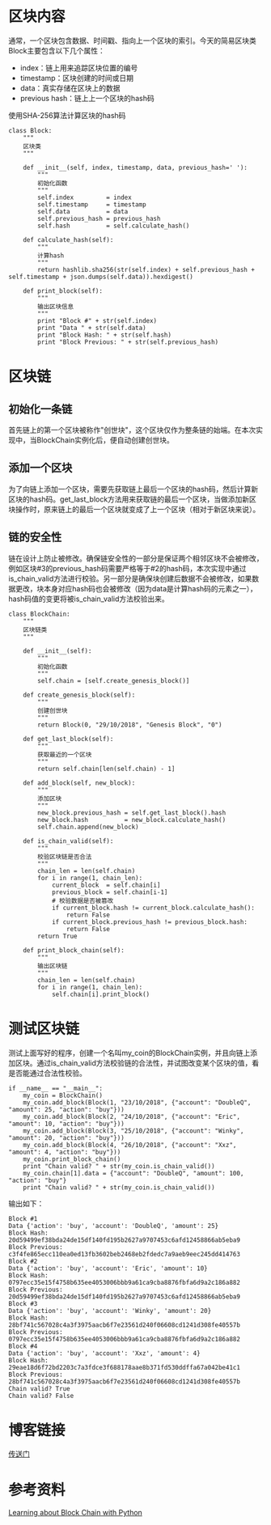 <h1>区块内容</h1>

通常，一个区块包含数据、时间戳、指向上一个区块的索引。今天的简易区块类Block主要包含以下几个属性：

<ul>
<li>index：链上用来追踪区块位置的编号</li>
<li>timestamp：区块创建的时间或日期</li>
<li>data：真实存储在区块上的数据</li>
<li>previous hash：链上上一个区块的hash码</li>
</ul>

使用SHA-256算法计算区块的hash码

<pre><code class="language-python line-numbers">class Block:
    """
    区块类
    """

    def __init__(self, index, timestamp, data, previous_hash=' '):
        """
        初始化函数
        """
        self.index         = index
        self.timestamp     = timestamp
        self.data          = data
        self.previous_hash = previous_hash
        self.hash          = self.calculate_hash()

    def calculate_hash(self):
        """
        计算hash
        """
        return hashlib.sha256(str(self.index) + self.previous_hash + self.timestamp + json.dumps(self.data)).hexdigest()

    def print_block(self):
        """
        输出区块信息
        """
        print "Block #" + str(self.index)
        print "Data " + str(self.data)
        print "Block Hash: " + str(self.hash)
        print "Block Previous: " + str(self.previous_hash)
</code></pre>

<h1>区块链</h1>

<h2>初始化一条链</h2>

首先链上的第一个区块被称作"创世块"，这个区块仅作为整条链的始端。在本次实现中，当BlockChain实例化后，便自动创建创世块。

<h2>添加一个区块</h2>

为了向链上添加一个区块，需要先获取链上最后一个区块的hash码，然后计算新区块的hash码。get_last_block方法用来获取链的最后一个区块，当做添加新区块操作时，原来链上的最后一个区块就变成了上一个区块（相对于新区块来说）。

<h2>链的安全性</h2>

链在设计上防止被修改。确保链安全性的一部分是保证两个相邻区块不会被修改，例如区块#3的previous_hash码需要严格等于#2的hash码，本次实现中通过is_chain_valid方法进行校验。另一部分是确保块创建后数据不会被修改，如果数据更改，块本身对应hash码也会被修改（因为data是计算hash码的元素之一），hash码值的变更将被is_chain_valid方法校验出来。

<pre><code class="language-python line-numbers">class BlockChain:
    """
    区块链类
    """

    def __init__(self):
        """
        初始化函数
        """
        self.chain = [self.create_genesis_block()]

    def create_genesis_block(self):
        """
        创建创世块
        """
        return Block(0, "29/10/2018", "Genesis Block", "0")

    def get_last_block(self):
        """
        获取最近的一个区块
        """
        return self.chain[len(self.chain) - 1]

    def add_block(self, new_block):
        """
        添加区块
        """
        new_block.previous_hash = self.get_last_block().hash
        new_block.hash          = new_block.calculate_hash()
        self.chain.append(new_block)

    def is_chain_valid(self):
        """
        校验区块链是否合法
        """
        chain_len = len(self.chain)
        for i in range(1, chain_len):
            current_block  = self.chain[i]
            previous_block = self.chain[i-1]
            # 校验数据是否被篡改
            if current_block.hash != current_block.calculate_hash():
                return False
            if current_block.previous_hash != previous_block.hash:
                return False
        return True

    def print_block_chain(self):
        """
        输出区块链
        """
        chain_len = len(self.chain)
        for i in range(1, chain_len):
            self.chain[i].print_block()
</code></pre>

<h1>测试区块链</h1>

测试上面写好的程序，创建一个名叫my_coin的BlockChain实例，并且向链上添加区块。通过is_chain_valid方法校验链的合法性，并试图改变某个区块的值，看是否能通过合法性校验。

<pre><code class="language-python line-numbers">if __name__ == "__main__":
    my_coin = BlockChain()
    my_coin.add_block(Block(1, "23/10/2018", {"account": "DoubleQ", "amount": 25, "action": "buy"}))
    my_coin.add_block(Block(2, "24/10/2018", {"account": "Eric", "amount": 10, "action": "buy"}))
    my_coin.add_block(Block(3, "25/10/2018", {"account": "Winky", "amount": 20, "action": "buy"}))
    my_coin.add_block(Block(4, "26/10/2018", {"account": "Xxz", "amount": 4, "action": "buy"}))
    my_coin.print_block_chain()
    print "Chain valid? " + str(my_coin.is_chain_valid())
    my_coin.chain[1].data = {"account": "DoubleQ", "amount": 100, "action": "buy"}
    print "Chain valid? " + str(my_coin.is_chain_valid())
</code></pre>

输出如下：

<pre><code class="language-shell line-numbers">Block #1
Data {'action': 'buy', 'account': 'DoubleQ', 'amount': 25}
Block Hash: 20d59499ef38bda24de15df140fd195b2627a9707453c6afd12458866ab5eba9
Block Previous: c3f4fe865ecc110ea0ed13fb3602beb2468eb2fdedc7a9aeb9eec245dd414763
Block #2
Data {'action': 'buy', 'account': 'Eric', 'amount': 10}
Block Hash: 0797ecc35e15f4758b635ee4053006bbb9a61ca9cba8876fbfa6d9a2c186a882
Block Previous: 20d59499ef38bda24de15df140fd195b2627a9707453c6afd12458866ab5eba9
Block #3
Data {'action': 'buy', 'account': 'Winky', 'amount': 20}
Block Hash: 28bf741c567028c4a3f3975aacb6f7e23561d240f06608cd1241d308fe40557b
Block Previous: 0797ecc35e15f4758b635ee4053006bbb9a61ca9cba8876fbfa6d9a2c186a882
Block #4
Data {'action': 'buy', 'account': 'Xxz', 'amount': 4}
Block Hash: 29eae18d6f72bd2203c7a3fdce3f688178aae8b371fd530ddffa67a042be41c1
Block Previous: 28bf741c567028c4a3f3975aacb6f7e23561d240f06608cd1241d308fe40557b
Chain valid? True
Chain valid? False
</code></pre>

<h1>博客链接</h1>

<a href="https://xichunling.com/index.php/2018/10/29/%E7%94%A8python%E5%86%99%E4%B8%80%E4%B8%AA%E7%AE%80%E5%8D%95%E7%9A%84%E5%8C%BA%E5%9D%97%E9%93%BE/">传送门</a>


<h1>参考资料</h1>

<a href="https://blog.goodaudience.com/learning-about-block-chain-with-python-8b2178cf1fca" title="Learning about Block Chain with Python">Learning about Block Chain with Python</a>
